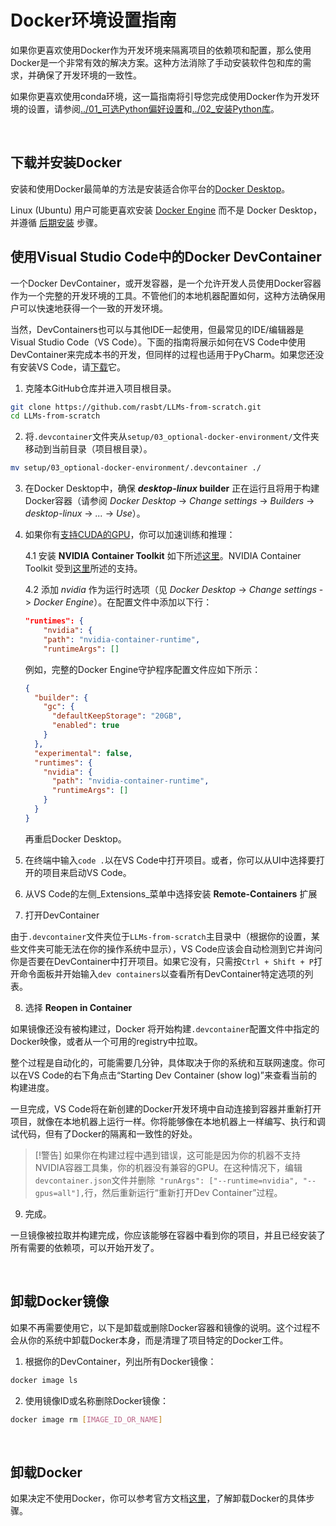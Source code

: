 # Docker环境设置指南

如果你更喜欢使用Docker作为开发环境来隔离项目的依赖项和配置，那么使用Docker是一个非常有效的解决方案。这种方法消除了手动安装软件包和库的需求，并确保了开发环境的一致性。

如果你更喜欢使用conda环境，这一篇指南将引导您完成使用Docker作为开发环境的设置，请参阅[../01_可选Python偏好设置](../01_optional-python-setup-preferences)和[../02_安装Python库](../02_installing-python-libraries)。

<br>

## 下载并安装Docker


安装和使用Docker最简单的方法是安装适合你平台的[Docker Desktop](https://docs.docker.com/desktop/)。


Linux (Ubuntu) 用户可能更喜欢安装 [Docker Engine](https://docs.docker.com/engine/install/ubuntu/) 而不是 Docker Desktop，并遵循 [后期安装](https://docs.docker.com/engine/install/linux-postinstall/) 步骤。
<br>

## 使用Visual Studio Code中的Docker DevContainer

一个Docker DevContainer，或开发容器，是一个允许开发人员使用Docker容器作为一个完整的开发环境的工具。不管他们的本地机器配置如何，这种方法确保用户可以快速地获得一个一致的开发环境。

当然，DevContainers也可以与其他IDE一起使用，但最常见的IDE/编辑器是Visual Studio Code（VS Code）。下面的指南将展示如何在VS Code中使用DevContainer来完成本书的开发，但同样的过程也适用于PyCharm。如果您还没有安装VS Code，请[下载](https://code.visualstudio.com/download)它。

1. 克隆本GitHub仓库并进入项目根目录。

```bash
git clone https://github.com/rasbt/LLMs-from-scratch.git
cd LLMs-from-scratch
```

2. 将`.devcontainer`文件夹从`setup/03_optional-docker-environment/`文件夹移动到当前目录（项目根目录）。

```bash
mv setup/03_optional-docker-environment/.devcontainer ./
```

3. 在Docker Desktop中，确保 **_desktop-linux_ builder** 正在运行且将用于构建Docker容器（请参阅 _Docker Desktop_ -> _Change settings_ -> _Builders_ -> _desktop-linux_ -> _..._ -> _Use_）。


4. 如果你有[支持CUDA的GPU](https://developer.nvidia.com/cuda-gpus)，你可以加速训练和推理：



   4.1 安装 **NVIDIA Container Toolkit** 如下所述[这里](https://docs.nvidia.com/datacenter/cloud-native/container-toolkit/latest/install-guide.html#installing-with-apt)。NVIDIA Container Toolkit 受到[这里](https://docs.nvidia.com/cuda/wsl-user-guide/index.html#nvidia-compute-software-support-on-wsl-2)所述的支持。

   4.2 添加 _nvidia_ 作为运行时选项（见 _Docker Desktop_ -> _Change settings_ -> _Docker Engine_）。在配置文件中添加以下行：

   ```json
   "runtimes": {
       "nvidia": {
       "path": "nvidia-container-runtime",
       "runtimeArgs": []
   ```

   例如，完整的Docker Engine守护程序配置文件应如下所示：

   ```json
   {
     "builder": {
       "gc": {
         "defaultKeepStorage": "20GB",
         "enabled": true
       }
     },
     "experimental": false,
     "runtimes": {
       "nvidia": {
         "path": "nvidia-container-runtime",
         "runtimeArgs": []
       }
     }
   }
   ```

   再重启Docker Desktop。

5. 在终端中输入`code .`以在VS Code中打开项目。或者，你可以从UI中选择要打开的项目来启动VS Code。

6. 从VS Code的左侧_Extensions_菜单中选择安装 **Remote-Containers** 扩展

7. 打开DevContainer

由于`.devcontainer`文件夹位于`LLMs-from-scratch`主目录中（根据你的设置，某些文件夹可能无法在你的操作系统中显示），VS Code应该会自动检测到它并询问你是否要在DevContainer中打开项目。如果它没有，只需按`Ctrl + Shift + P`打开命令面板并开始输入`dev containers`以查看所有DevContainer特定选项的列表。

8. 选择 **Reopen in Container**

如果镜像还没有被构建过，Docker 将开始构建`.devcontainer`配置文件中指定的Docker映像，或者从一个可用的registry中拉取。

整个过程是自动化的，可能需要几分钟，具体取决于你的系统和互联网速度。你可以在VS Code的右下角点击“Starting Dev Container (show log)”来查看当前的构建进度。

一旦完成，VS Code将在新创建的Docker开发环境中自动连接到容器并重新打开项目，就像在本地机器上运行一样。你将能够像在本地机器上一样编写、执行和调试代码，但有了Docker的隔离和一致性的好处。

> [!警告]
> 如果你在构建过程中遇到错误，这可能是因为你的机器不支持NVIDIA容器工具集，你的机器没有兼容的GPU。在这种情况下，编辑`devcontainer.json`文件并删除` "runArgs": ["--runtime=nvidia", "--gpus=all"],`行，然后重新运行“重新打开Dev Container”过程。

9. 完成。

一旦镜像被拉取并构建完成，你应该能够在容器中看到你的项目，并且已经安装了所有需要的依赖项，可以开始开发了。

<br>

## 卸载Docker镜像


如果不再需要使用它，以下是卸载或删除Docker容器和镜像的说明。这个过程不会从你的系统中卸载Docker本身，而是清理了项目特定的Docker工件。


1. 根据你的DevContainer，列出所有Docker镜像：

```bash
docker image ls
```

2. 使用镜像ID或名称删除Docker镜像：

```bash
docker image rm [IMAGE_ID_OR_NAME]
```

<br>

## 卸载Docker

如果决定不使用Docker，你可以参考官方文档[这里](https://docs.docker.com/desktop/uninstall/)，了解卸载Docker的具体步骤。
